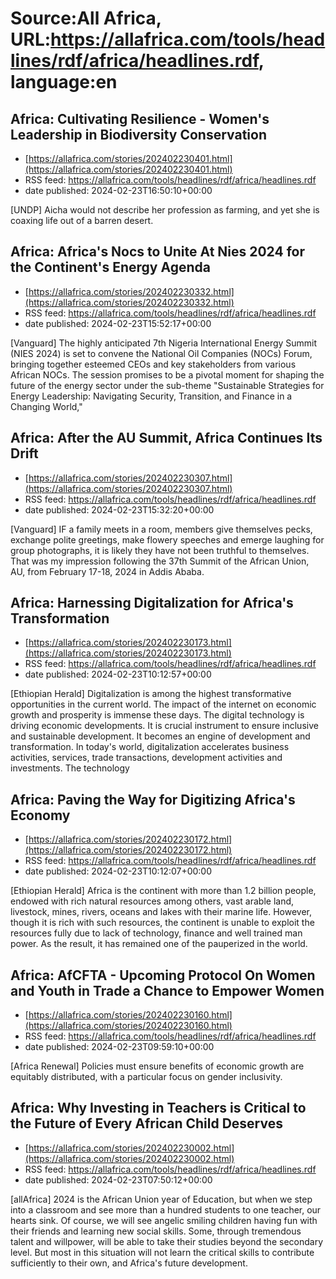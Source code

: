 # Source:All Africa, URL:https://allafrica.com/tools/headlines/rdf/africa/headlines.rdf, language:en

## Africa: Cultivating Resilience - Women's Leadership in Biodiversity Conservation
 - [https://allafrica.com/stories/202402230401.html](https://allafrica.com/stories/202402230401.html)
 - RSS feed: https://allafrica.com/tools/headlines/rdf/africa/headlines.rdf
 - date published: 2024-02-23T16:50:10+00:00

[UNDP] Aicha would not describe her profession as farming, and yet she is coaxing life out of a barren desert.

## Africa: Africa's Nocs to Unite At Nies 2024 for the Continent's Energy Agenda
 - [https://allafrica.com/stories/202402230332.html](https://allafrica.com/stories/202402230332.html)
 - RSS feed: https://allafrica.com/tools/headlines/rdf/africa/headlines.rdf
 - date published: 2024-02-23T15:52:17+00:00

[Vanguard] The highly anticipated 7th Nigeria International Energy Summit (NIES 2024) is set to convene the National Oil Companies (NOCs) Forum, bringing together esteemed CEOs and key stakeholders from various African NOCs. The session promises to be a pivotal moment for shaping the future of the energy sector under the sub-theme "Sustainable Strategies for Energy Leadership: Navigating Security, Transition, and Finance in a Changing World,"

## Africa: After the AU Summit, Africa Continues Its Drift
 - [https://allafrica.com/stories/202402230307.html](https://allafrica.com/stories/202402230307.html)
 - RSS feed: https://allafrica.com/tools/headlines/rdf/africa/headlines.rdf
 - date published: 2024-02-23T15:32:20+00:00

[Vanguard] IF a family meets in a room, members give themselves pecks, exchange polite greetings, make flowery speeches and emerge laughing for group photographs, it is likely they have not been truthful to themselves. That was my impression following the 37th Summit of the African Union, AU, from February 17-18, 2024 in Addis Ababa.

## Africa: Harnessing Digitalization for Africa's Transformation
 - [https://allafrica.com/stories/202402230173.html](https://allafrica.com/stories/202402230173.html)
 - RSS feed: https://allafrica.com/tools/headlines/rdf/africa/headlines.rdf
 - date published: 2024-02-23T10:12:57+00:00

[Ethiopian Herald] Digitalization is among the highest transformative opportunities in the current world. The impact of the internet on economic growth and prosperity is immense these days. The digital technology is driving economic developments. It is crucial instrument to ensure inclusive and sustainable development. It becomes an engine of development and transformation. In today's world, digitalization accelerates business activities, services, trade transactions, development activities and investments. The technology

## Africa: Paving the Way for Digitizing Africa's Economy
 - [https://allafrica.com/stories/202402230172.html](https://allafrica.com/stories/202402230172.html)
 - RSS feed: https://allafrica.com/tools/headlines/rdf/africa/headlines.rdf
 - date published: 2024-02-23T10:12:07+00:00

[Ethiopian Herald] Africa is the continent with more than 1.2 billion people, endowed with rich natural resources among others, vast arable land, livestock, mines, rivers, oceans and lakes with their marine life. However, though it is rich with such resources, the continent is unable to exploit the resources fully due to lack of technology, finance and well trained man power. As the result, it has remained one of the pauperized in the world.

## Africa: AfCFTA - Upcoming Protocol On Women and Youth in Trade a Chance to Empower Women
 - [https://allafrica.com/stories/202402230160.html](https://allafrica.com/stories/202402230160.html)
 - RSS feed: https://allafrica.com/tools/headlines/rdf/africa/headlines.rdf
 - date published: 2024-02-23T09:59:10+00:00

[Africa Renewal] Policies must ensure benefits of economic growth are equitably distributed, with a particular focus on gender inclusivity.

## Africa: Why Investing in Teachers is Critical to the Future of Every African Child Deserves
 - [https://allafrica.com/stories/202402230002.html](https://allafrica.com/stories/202402230002.html)
 - RSS feed: https://allafrica.com/tools/headlines/rdf/africa/headlines.rdf
 - date published: 2024-02-23T07:50:12+00:00

[allAfrica] 2024 is the African Union year of Education, but when we step into a classroom and see more than a hundred students to one teacher, our hearts sink. Of course, we will see angelic smiling children having fun with their friends and learning new social skills. Some, through tremendous talent and willpower, will be able to take their studies beyond the secondary level. But most in this situation will not learn the critical skills to contribute sufficiently to their own, and Africa's future development.

